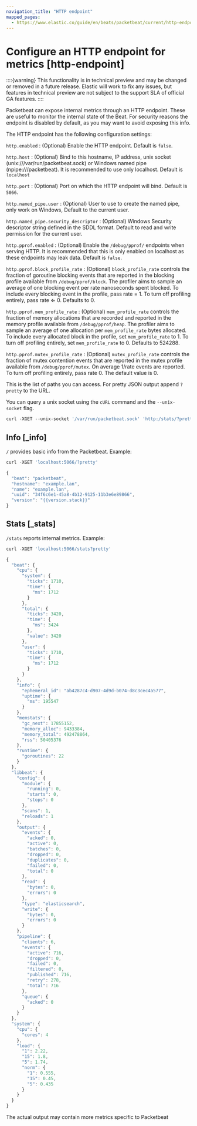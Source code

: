 ```yaml
---
navigation_title: "HTTP endpoint"
mapped_pages:
  - https://www.elastic.co/guide/en/beats/packetbeat/current/http-endpoint.html
---
```


# Configure an HTTP endpoint for metrics [http-endpoint]


::::{warning}
This functionality is in technical preview and may be changed or removed in a future release. Elastic will work to fix any issues, but features in technical preview are not subject to the support SLA of official GA features.
::::


Packetbeat can expose internal metrics through an HTTP endpoint. These are useful to monitor the internal state of the Beat. For security reasons the endpoint is disabled by default, as you may want to avoid exposing this info.

The HTTP endpoint has the following configuration settings:

`http.enabled`
:   (Optional) Enable the HTTP endpoint. Default is `false`.

`http.host`
:   (Optional) Bind to this hostname, IP address, unix socket (unix:///var/run/packetbeat.sock) or Windows named pipe (npipe:///packetbeat). It is recommended to use only localhost. Default is `localhost`

`http.port`
:   (Optional) Port on which the HTTP endpoint will bind. Default is `5066`.

`http.named_pipe.user`
:   (Optional) User to use to create the named pipe, only work on Windows, Default to the current user.

`http.named_pipe.security_descriptor`
:   (Optional) Windows Security descriptor string defined in the SDDL format. Default to read and write permission for the current user.

`http.pprof.enabled`
:   (Optional) Enable the `/debug/pprof/` endpoints when serving HTTP. It is recommended that this is only enabled on localhost as these endpoints may leak data. Default is `false`.

`http.pprof.block_profile_rate`
:   (Optional) `block_profile_rate` controls the fraction of goroutine blocking events that are reported in the blocking profile available from `/debug/pprof/block`. The profiler aims to sample an average of one blocking event per rate nanoseconds spent blocked. To include every blocking event in the profile, pass rate = 1. To turn off profiling entirely, pass rate ⇐ 0. Defaults to 0.

`http.pprof.mem_profile_rate`
:   (Optional) `mem_profile_rate` controls the fraction of memory allocations that are recorded and reported in the memory profile available from `/debug/pprof/heap`. The profiler aims to sample an average of one allocation per `mem_profile_rate` bytes allocated. To include every allocated block in the profile, set `mem_profile_rate` to 1. To turn off profiling entirely, set `mem_profile_rate` to 0. Defaults to 524288.

`http.pprof.mutex_profile_rate`
:   (Optional) `mutex_profile_rate` controls the fraction of mutex contention events that are reported in the mutex profile available from `/debug/pprof/mutex`. On average 1/rate events are reported. To turn off profiling entirely, pass rate 0. The default value is 0.

This is the list of paths you can access. For pretty JSON output append `?pretty` to the URL.

You can query a unix socket using the `cURL` command and the `--unix-socket` flag.

```js
curl -XGET --unix-socket '/var/run/packetbeat.sock' 'http:/stats/?pretty'
```


## Info [_info]

`/` provides basic info from the Packetbeat. Example:

```js
curl -XGET 'localhost:5066/?pretty'
```

```js subs=true
{
  "beat": "packetbeat",
  "hostname": "example.lan",
  "name": "example.lan",
  "uuid": "34f6c6e1-45a8-4b12-9125-11b3e6e89866",
  "version": "{{version.stack}}"
}
```


## Stats [_stats]

`/stats` reports internal metrics. Example:

```js
curl -XGET 'localhost:5066/stats?pretty'
```

```js
{
  "beat": {
    "cpu": {
      "system": {
        "ticks": 1710,
        "time": {
          "ms": 1712
        }
      },
      "total": {
        "ticks": 3420,
        "time": {
          "ms": 3424
        },
        "value": 3420
      },
      "user": {
        "ticks": 1710,
        "time": {
          "ms": 1712
        }
      }
    },
    "info": {
      "ephemeral_id": "ab4287c4-d907-4d9d-b074-d8c3cec4a577",
      "uptime": {
        "ms": 195547
      }
    },
    "memstats": {
      "gc_next": 17855152,
      "memory_alloc": 9433384,
      "memory_total": 492478864,
      "rss": 50405376
    },
    "runtime": {
      "goroutines": 22
    }
  },
  "libbeat": {
    "config": {
      "module": {
        "running": 0,
        "starts": 0,
        "stops": 0
      },
      "scans": 1,
      "reloads": 1
    },
    "output": {
      "events": {
        "acked": 0,
        "active": 0,
        "batches": 0,
        "dropped": 0,
        "duplicates": 0,
        "failed": 0,
        "total": 0
      },
      "read": {
        "bytes": 0,
        "errors": 0
      },
      "type": "elasticsearch",
      "write": {
        "bytes": 0,
        "errors": 0
      }
    },
    "pipeline": {
      "clients": 6,
      "events": {
        "active": 716,
        "dropped": 0,
        "failed": 0,
        "filtered": 0,
        "published": 716,
        "retry": 278,
        "total": 716
      },
      "queue": {
        "acked": 0
      }
    }
  },
  "system": {
    "cpu": {
      "cores": 4
    },
    "load": {
      "1": 2.22,
      "15": 1.8,
      "5": 1.74,
      "norm": {
        "1": 0.555,
        "15": 0.45,
        "5": 0.435
      }
    }
  }
}
```

The actual output may contain more metrics specific to Packetbeat


